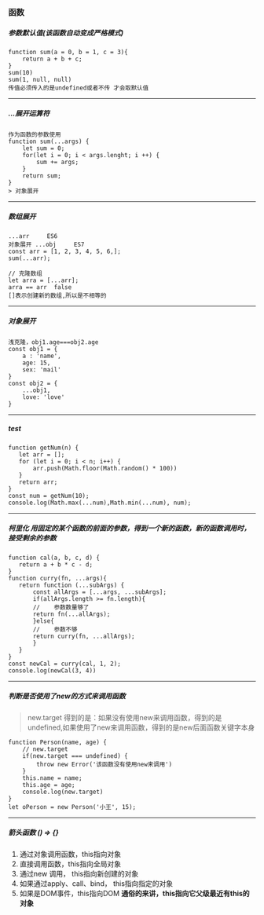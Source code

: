 ### 函数
##### 参数默认值(该函数自动变成严格模式)
```
function sum(a = 0, b = 1, c = 3){
    return a + b + c;
}
sum(10)
sum(1, null, null) 
传值必须传入的是undefined或者不传 才会取默认值
```
---
##### ...展开运算符
```
作为函数的参数使用
function sum(...args) {
    let sum = 0;
    for(let i = 0; i < args.lenght; i ++) {
        sum += args;
    }
    return sum;
}
> 对象展开
```
---
#####  数组展开
 ```
 ...arr     ES6
对象展开 ...obj     ES7 
const arr = [1, 2, 3, 4, 5, 6,];
sum(...arr);

// 克隆数组
let arra = [...arr];
arra == arr  false
[]表示创建新的数组,所以是不相等的

 ```
 ---

 ##### 对象展开
 ```
 浅克隆，obj1.age===obj2.age
 const obj1 = {
     a : 'name',
     age: 15,
     sex: 'mail'
 }
 const obj2 = {
     ...obj1,
     love: 'love'
 }
 ```

 ---
 ##### test
 ```
 function getNum(n) {
    let arr = [];
    for (let i = 0; i < n; i++) {
        arr.push(Math.floor(Math.random() * 100))
    }
    return arr;
}
const num = getNum(10);
console.log(Math.max(...num),Math.min(...num), num);
 ```
 ---
 ##### 柯里化 用固定的某个函数的前面的参数，得到一个新的函数，新的函数调用时，接受剩余的参数  
 ```
 function cal(a, b, c, d) {
    return a + b * c - d;
}
function curry(fn, ...args){
    return function (...subArgs) {
        const allArgs = [...args, ...subArgs];
        if(allArgs.length >= fn.length){
        //    参数数量够了
        return fn(...allArgs);
        }else{
        //    参数不够
        return curry(fn, ...allArgs);
        }
    }
}
const newCal = curry(cal, 1, 2);
console.log(newCal(3, 4))
 ```  
---
##### 判断是否使用了new的方式来调用函数
> new.target 得到的是：如果没有使用new来调用函数，得到的是undefined,如果使用了new来调用函数，得到的是new后面函数关键字本身
```
function Person(name, age) {
    // new.target
    if(new.target === undefined) {
        throw new Error('该函数没有使用new来调用')
    }
    this.name = name;
    this.age = age;
    console.log(new.target)
}
let oPerson = new Person('小王', 15);
```
 ---
 ##### 箭头函数 () => {}
 1. 通过对象调用函数，this指向对象
 2. 直接调用函数，this指向全局对象
 3. 通过new 调用， this指向新创建的对象
 4. 如果通过apply、call、bind， this指向指定的对象
 5. 如果是DOM事件，this指向DOM
 **通俗的来讲，this指向它父级最近有this的对象**
 